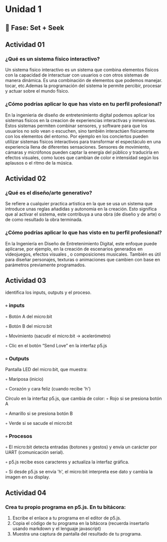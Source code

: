 # Unidad 1

## 🔎 Fase: Set + Seek
 ## Actividad 01

 
 ### ¿Qué es un sistema físico interactivo?

 
Un sistema fisico interactivo es un sistema que combina elementos físicos con la capacidad de interactuar con usuarios o con otros sistemas de manera dinámica. Es una combinación de elementos que podemos manejar. tocar, etc.Ademas la programación del sistema le permite percibir, procesar y actuar sobre el mundo físico.


 
### ¿Cómo podrías aplicar lo que has visto en tu perfil profesional?


En la ingenieria de diseño de entretenimiento digital podemos aplicar los sistemas fisicos en la creacion de experiencias interactivas y inmersivas. Estos sistemas permiten combinar sensores, y software para que los usuarios no solo vean o escuchen, sino también interactúen físicamente con los elementos del entorno. Por ejemplo en los conciertos pueden utilizar sistemas físicos interactivos para transformar el espectáculo en una experiencia llena de diferentes sensaciones. Sensores de movimiento, cámaras y micrófonos pueden captar la energía del público y traducirla en efectos visuales, como luces que cambian de color e intensidad según los aplausos o el ritmo de la música.



## Actividad 02


### ¿Qué es el diseño/arte generativo?
Se refiere a cualquier practica artistica en la que se usa un sistema que introduce unas reglas añadidas y autonomia en la creación.
Esto significa que al activar el sistema, este contribuya a una obra (de diseño y de arte) o de como resultado la obra terminada.


### ¿Cómo podrías aplicar lo que has visto en tu perfil profesional?
En la Ingeniería en Diseño de Entretenimiento Digital, este enfoque puede aplicarse, por ejemplo, en la creación de escenarios generados en videojuegos, efectos visuales , o composiciones musicales. También es útil para diseñar personajes, texturas o animaciones que cambien con base en parámetros previamente programados.

## Actividad 03


identifica los inputs, outputs y el proceso. 

### ◦ inputs
◦ Botón A del micro:bit

◦ Botón B del micro:bit

◦ Movimiento (sacudir el micro:bit → acelerómetro)

◦ Clic en el botón “Send Love” en la interfaz p5.js


### ◦ Outputs
Pantalla LED del micro:bit, que muestra:
 
 ◦ Mariposa (inicio)
 
 ◦ Corazón y cara feliz (cuando recibe 'h')


 
  Círculo en la interfaz p5.js, que cambia de color:
◦ Rojo si se presiona botón A

◦ Amarillo si se presiona botón B

◦ Verde si se sacude el micro:bit

### ◦ Procesos

◦ El micro:bit detecta entradas (botones y gestos) y envía un carácter por UART (comunicación serial).

◦ p5.js recibe esos caracteres y actualiza la interfaz gráfica.

◦ Si desde p5.js se envía 'h', el micro:bit interpreta ese dato y cambia la imagen en su display.


## Actividad 04

### Crea tu propio programa en p5.js. En tu bitácora:
1. Escribe el enlace a tu programa en el editor de p5.js.
2. Copia el código de tu programa en la bitácora (recuerda insertarlo usando markdown y el lenguaje javascript)
3. Muestra una captura de pantalla del resultado de tu programa.
